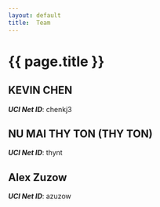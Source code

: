 ```yaml
---
layout: default
title:  Team
---
```


# {{ page.title }}


## KEVIN CHEN
***UCI Net ID***: chenkj3

## NU MAI THY TON (THY TON)
***UCI Net ID***: thynt

## Alex Zuzow
***UCI Net ID***: azuzow
